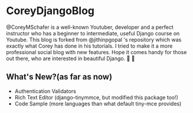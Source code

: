 # CoreyDjangoBlog 
@CoreyMSchafer is a well-known Youtuber, developer and a perfect instructor who has a beginner to intermediate, useful Django course on Youtube.
This blog is forked from @jithinpgopal 's repository which was exactly what Corey has done in his tutorials.
I tried to make it a more professional social blog with new features. Hope it comes handy for those out there, who are interested in beautiful Django. :yellow_heart: :blue_heart:

## What's New?(as far as now)
* Authentication Validators
* Rich Text Editor (django-tinymmce, but modified this package too!)
* Code Sample (more languages than what default tiny-mce provides) 
